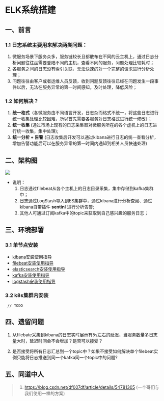 # ELK系统搭建

## 一、前言

### 1.1 日志系统主要用来解决两类问题：
1. 微服务场景下服务众多，服务链较长且都散布在不同的云主机上，通过日志分析问题往往巫需要登陆不同的主机，查看不同的服务，问题处理比较耗时；
2. 各服务之间的日志没有索引关联，无法快速的对一个完整的请求进行分析处理；
3. 问题往往由客户或者运维人员反馈，收到问题反馈往往已经在问题发生一段事件以后，无法在服务异常的第一时间感知，及时处理，降低风险；

### 1.2 如何解决？
1. **统一格式**（各微服务由不同语言开发，日志杂而格式不统一，将这些日志进行统一收集处理比较困难，所以首先需要各服务对日志格式进行统一修改）；
2. **统一收集** (通过市场上现有的日志采集器对微服务所在的各个虚机上的日志进行统一收集，集中处理);
3. **统一分析 + 告警** (日志收集后开发可以通过kibana进行日志的统一查看分析，增加告警功能后可以在服务异常的第一时间内通知到相关人员快速处理)

## 二、架构图
![](../../logproxy/log/logserver.png)

- 说明：
  1. 日志通过filebeat从各个主机上的日志目录采集，集中存储到kafka集群中；
  2. 日志通过LogStash导入到ES集群中，通过kibana进行分析查阅、通过kibana自带插件 **sentinl** 进行分析告警;
  3. 其他人可通过订阅kafka中的topic来获取到自己感兴趣的服务日志；
  
## 三、环境部署
### 3.1 单节点安装
- [kibana安装使用指导](doc/kinbana/kinbana.md)
- [filebeat安装使用指导](doc/filebeat/filebeat.md)
- [elasticsearch安装使用指导](doc/elasticsearch/elasticsearch.md)
- [kafka安装使用指导](doc/kafka/kafka.md)
- [logstash安装使用指导](doc/logstash/logstash.md)

### 3.2 k8s集群内安装
<code> // TODO </code>



## 四、遗留问题 

1. 从filebate采集到kibana的日志实时展示有5s左右的延迟，当服务数量多日志量大时，延迟时间会不会增加？是否可以接受？

2. 是否接受将所有日志汇总到一个topic中？如果不接受如何解决单个filebeat实例只能将日志推送到同一个kafka同一个topic中的问题?

## 五、同道中人

> 1. https://blog.csdn.net/df007df/article/details/54781305 (一个哥们与我们使用一样的方案)



